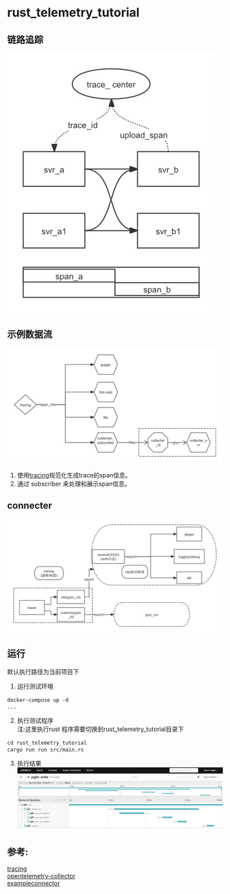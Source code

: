 # rust_telemetry_tutorial

## 链路追踪
![](./doc/trace.jpg)

## 示例数据流
![](./doc/tracing.jpg)
1. 使用[tracing](https://github.com/tokio-rs/tracing)规范化生成trace的span信息。 
2. 通过 subscriber 来处理和展示span信息。

## connecter
![](./doc/connecter.jpg)

## 运行
默认执行路径为当前项目下
1. 运行测试环境
```
docker-compose up -d
...
```
2. 执行测试程序  
注:这里执行rust 程序需要切换到rust_telemetry_tutorial目录下
```
cd rust_telemetry_tutorial
cargo run run src/main.rs
```
3. 执行结果
![](./doc/result.png)

## 参考:  
[tracing](https://github.com/tokio-rs/tracing)  
[opentelemetry-collector](https://github.com/open-telemetry/opentelemetry-collector)  
[exampleconnector](https://github.com/gord02/exampleconnector)